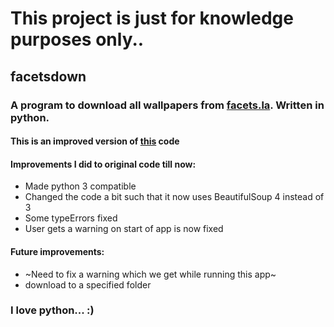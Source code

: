 # This project is just for knowledge purposes only..

## facetsdown

### A program to download all wallpapers from [facets.la](http://facets.la). Written in python.


#### This is an improved version of [this](https://github.com/rafalstapinski/facets-downloader) code

#### Improvements I did to original code till now:
* Made python 3 compatible
* Changed the code a bit such that it now uses BeautifulSoup 4 instead of 3
* Some typeErrors fixed
* User gets a warning on start of app is now fixed

#### Future improvements:
* ~Need to fix a warning which we get while running this app~
* download to a specified folder

### I love python... :)
